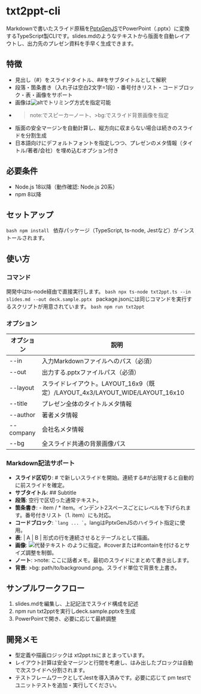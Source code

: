 ﻿# txt2ppt-cli

Markdownで書いたスライド原稿を[PptxGenJS](https://gitbrent.github.io/PptxGenJS/)でPowerPoint（.pptx）に変換するTypeScript製CLIです。slides.mdのようなテキストから版面を自動レイアウトし、出力先のプレゼン資料を手早く生成できます。

## 特徴
- 見出し（#）をスライドタイトル、##をサブタイトルとして解釈
- 段落・箇条書き（入れ子は空白2文字=1段）・番号付きリスト・コードブロック・表・画像をサポート
- 画像は![alt](path#cover|contain)でトリミング方式を指定可能
- >note:でスピーカーノート、>bg:でスライド背景画像を指定
- 版面の安全マージンを自動計算し、縦方向に収まらない場合は続きのスライドを分割生成
- 日本語向けにデフォルトフォントを指定しつつ、プレゼンのメタ情報（タイトル/著者/会社）を埋め込むオプション付き

## 必要条件
- Node.js 18以降（動作確認: Node.js 20系）
- npm 8以降

## セットアップ
`bash
npm install
`
依存パッケージ（TypeScript, ts-node, Jestなど）がインストールされます。

## 使い方
### コマンド
開発中はts-node経由で直接実行します。
`bash
npx ts-node txt2ppt.ts --in slides.md --out deck.sample.pptx
`
package.jsonには同じコマンドを実行するスクリプトが用意されています。
`bash
npm run txt2ppt
`

### オプション
| オプション | 説明 |
| --- | --- |
| --in <path> | 入力Markdownファイルへのパス（必須） |
| --out <path> | 出力する.pptxファイルパス（必須） |
| --layout <name> | スライドレイアウト。LAYOUT_16x9（既定）/LAYOUT_4x3/LAYOUT_WIDE/LAYOUT_16x10 |
| --title <text> | プレゼン全体のタイトルメタ情報 |
| --author <text> | 著者メタ情報 |
| --company <text> | 会社名メタ情報 |
| --bg <path> | 全スライド共通の背景画像パス |

### Markdown記法サポート
- **スライド区切り**: # で新しいスライドを開始。連続する#が出現すると自動的に前スライドを確定。
- **サブタイトル**: ## Subtitle
- **段落**: 空行で区切った通常テキスト。
- **箇条書き**: - item / * item。インデント2スペースごとにレベルを下げられます。番号付きリスト（1. item）にも対応。
- **コードブロック**: `` `lang ... ` ``。langはPptxGenJSのハイライト指定に使用。
- **表**: | A | B | 形式の行を連続させるとテーブルとして描画。
- **画像**: ![代替テキスト](path/to/image.png#cover) のように指定。#coverまたは#containを付けるとサイズ調整を制御。
- **ノート**: >note: ここに話者メモ。最初のスライドにまとめて書き出します。
- **背景**: >bg: path/to/background.png。スライド単位で背景を上書き。

## サンプルワークフロー
1. slides.mdを編集し、上記記法でスライド構成を記述
2. npm run txt2pptを実行しdeck.sample.pptxを生成
3. PowerPointで開き、必要に応じて最終調整

## 開発メモ
- 型定義や描画ロジックは	xt2ppt.tsにまとまっています。
- レイアウト計算は安全マージンと行間を考慮し、はみ出したブロックは自動で次スライドへ分割されます。
- テストフレームワークとしてJestを導入済みです。必要に応じて
pm testでユニットテストを追加・実行してください。
